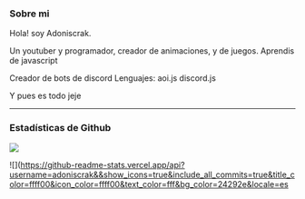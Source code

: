 ### Sobre mi
Hola! soy Adoniscrak.

Un youtuber y programador, creador de animaciones, y de juegos.
Aprendis de javascript

Creador de bots de discord
Lenguajes:
aoi.js
discord.js

Y pues es todo jeje

***

### Estadísticas de Github

![](https://komarev.com/ghpvc/?username=adoniscrak&abbreviated=true&color=yellow)

![](https://github-readme-stats.vercel.app/api?username=adoniscrak&&show_icons=true&include_all_commits=true&title_color=ffff00&icon_color=ffff00&text_color=fff&bg_color=24292e&locale=es
